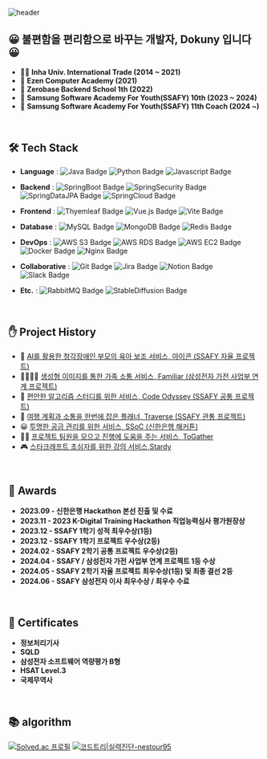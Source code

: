 ![header](https://capsule-render.vercel.app/api?type=cylinder&color=gradient&height=120&section=header&text=Dokuny🍀&fontSize=60)

## 😀 불편함을 편리함으로 바꾸는 개발자, Dokuny 입니다 😀
* 👨‍🎓 **Inha Univ. International Trade (2014 ~ 2021)**
* 📕 **Ezen Computer Academy (2021)**
* 📗 **Zerobase Backend School 1th (2022)**
* 📘 **Samsung Software Academy For Youth(SSAFY) 10th (2023 ~ 2024)**
* 💼 **Samsung Software Academy For Youth(SSAFY) 11th Coach (2024 ~)**

<br>


## 🛠 Tech Stack
- **Language** : 
![Java Badge](https://img.shields.io/badge/Java-007396?style=flat&logo=java&logoColor=white)
![Python Badge](https://img.shields.io/badge/Python-3776AB?style=flat&logo=python&logoColor=white)
![Javascript Badge](https://img.shields.io/badge/Javascript-F7DF1E?style=flat&logo=javascript&logoColor=white)

- **Backend** : 
![SpringBoot Badge](https://img.shields.io/badge/Spring%20Boot-6DB33F?style=flat&logo=springboot&logoColor=white)
![SpringSecurity Badge](https://img.shields.io/badge/Spring%20Security-6DB33F?style=flat&logo=springsecurity&logoColor=white)
![SpringDataJPA Badge](https://img.shields.io/badge/Spring%20Data%20JPA-6DB33F?style=flat&logo=Spring&logoColor=white)
![SpringCloud Badge](https://img.shields.io/badge/Spring%20Cloud-6DB33F?style=flat&logo=Spring&logoColor=white)

- **Frontend** :
![Thyemleaf Badge](https://img.shields.io/badge/Thymeleaf-005F0F?style=flat&logo=Thymeleaf&logoColor=white)
![Vue.js Badge](https://img.shields.io/badge/Vue.js-4FC08D?style=flat&logo=vue.js&logoColor=white)
![Vite Badge](https://img.shields.io/badge/Vite-646CFF?style=flat&logo=vite&logoColor=white)

- **Database** : 
![MySQL Badge](https://img.shields.io/badge/MySQL-4479A1?style=flat&logo=MySQL&logoColor=white)
![MongoDB Badge](https://img.shields.io/badge/MongoDB-47A248?style=flat&logo=mongodb&logoColor=white)
![Redis Badge](https://img.shields.io/badge/Redis-DC382D?style=flat&logo=Redis&logoColor=white)

- **DevOps** : 
![AWS S3 Badge](https://img.shields.io/badge/AWS%20S3%20&%20OCI%20Bucket-569A31?style=flat&logo=amazons3&logoColor=white)
![AWS RDS Badge](https://img.shields.io/badge/Amazon%20RDS-527FFF?style=flat&logo=amazonrds&logoColor=white)
![AWS EC2 Badge](https://img.shields.io/badge/AWS%20EC2%20&%20OCI%20Compute-FF9900?style=flat&logo=amazonec2&logoColor=white)
![Docker Badge](https://img.shields.io/badge/Docker-2496ED?style=flat&logo=Docker&logoColor=white)
![Nginx Badge](https://img.shields.io/badge/NGINX-009639?style=flat&logo=NGINX&logoColor=white)

- **Collaborative** : 
![Git Badge](https://img.shields.io/badge/Git-F05032?style=flat&logo=git&logoColor=white)
![Jira Badge](https://img.shields.io/badge/Jira-0052CC?style=flat&logo=jira&logoColor=white)
![Notion Badge](https://img.shields.io/badge/Notion-000000?style=flat&logo=Notion&logoColor=white)
![Slack Badge](https://img.shields.io/badge/Slack-4A154B?style=flat&logo=Slack&logoColor=white)

- **Etc.** :
![RabbitMQ Badge](https://img.shields.io/badge/RabbitMQ-FF6600?style=flat&logo=RabbitMQ&logoColor=white)
![StableDiffusion Badge](https://img.shields.io/badge/Stable%20Diffusion-000000?style=flat&logoColor=white)

<br>

## ✋ Project History
* 👶 [AI를 활용한 청각장애인 부모의 육아 보조 서비스, 아이콘 (SSAFY 자율 프로젝트)](https://github.com/ICanSeeYourVoice/ICON)
* 👨‍👩‍👦‍👦 [생성형 이미지를 통한 가족 소통 서비스, Familiar (삼성전자 가전 사업부 연계 프로젝트)](https://github.com/ssaida-s003/familiar)
* 🚢 [편안한 알고리즘 스터디를 위한 서비스, Code Odyssey (SSAFY 공통 프로젝트)](https://github.com/Dokuny/Code-Odyssey)
* 🚄 [여행 계획과 소통을 한번에 잡은 플래너, Traverse (SSAFY 관통 프로젝트)](https://github.com/Dokuny/traverse)
* 😀 [투명한 공금 관리를 위한 서비스, SSoC (신한은행 해커톤)](https://github.com/SSoc-Student-SOCiety/SSoc)
* 🤼‍♂️ [프로젝트 팀원을 모으고 진행에 도움을 주는 서비스, ToGather](https://github.com/ChocoTeamTeam/ToGather-BE)
* 🎮 [스타크래프트 초심자를 위한 강의 서비스,Stardy](https://github.com/Zerobase-Stardy/Stardy)




<br>


## 👑 Awards
* **2023.09 - 신한은행 Hackathon 본선 진출 및 수료**
* **2023.11 - 2023 K-Digital Training Hackathon 직업능력심사 평가원장상**
* **2023.12 - SSAFY 1학기 성적 최우수상(1등)**
* **2023.12 - SSAFY 1학기 프로젝트 우수상(2등)**
* **2024.02 - SSAFY 2학기 공통 프로젝트 우수상(2등)**
* **2024.04 - SSAFY / 삼성전자 가전 사업부 연계 프로젝트 1등 수상**
* **2024.05 - SSAFY 2학기 자율 프로젝트 최우수상(1등) 및 최종 결선 2등**
* **2024.06 - SSAFY 삼성전자 이사 최우수상 / 최우수 수료**

<br>

## 📌 Certificates
* **정보처리기사**
* **SQLD**
* **삼성전자 소프트웨어 역량평가 B형**
* **HSAT Level.3**
* **국제무역사**

<br>

## 📚 algorithm

[![Solved.ac
프로필](http://mazassumnida.wtf/api/v2/generate_badge?boj=nestour)](https://solved.ac/nestour)
[![코드트리|실력진단-nestour95](https://banner.codetree.ai/v1/banner/nestour95)](https://www.codetree.ai/profiles/nestour95)
<br>
